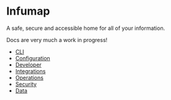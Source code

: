 # Infumap

A safe, secure and accessible home for all of your information.

Docs are very much a work in progress!

- [CLI](cli.md)
- [Configuration](configuration.md)
- [Developer](developer.md)
- [Integrations](integrations.md)
- [Operations](operations.md)
- [Security](security.md)
- [Data](data.md)
